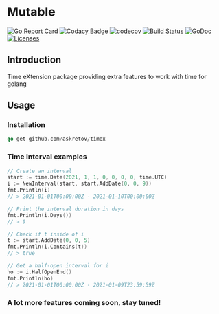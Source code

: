 # Mutable
[![Go Report Card](https://goreportcard.com/badge/github.com/askretov/timex)](https://goreportcard.com/report/github.com/askretov/timex)
[![Codacy Badge](https://app.codacy.com/project/badge/Grade/2bafb63dc61840d8813c678db0043cf3)](https://www.codacy.com/gh/askretov/timex/dashboard?utm_source=github.com&amp;utm_medium=referral&amp;utm_content=askretov/timex&amp;utm_campaign=Badge_Grade)
[![codecov](https://codecov.io/gh/askretov/timex/branch/master/graph/badge.svg?token=1oTh2u1VEr)](https://codecov.io/gh/askretov/timex)
[![Build Status](https://travis-ci.org/askretov/timex.svg?branch=master)](https://travis-ci.org/askretov/timex)
[![GoDoc](https://godoc.org/github.com/askretov/timex?status.svg)](https://godoc.org/github.com/askretov/timex)
[![Licenses](https://img.shields.io/badge/license-mit-brightgreen.svg)](https://opensource.org/licenses/BSD-3-Clause)

## Introduction
Time eXtension package providing extra features to work with time for golang

## Usage
### Installation
```go
go get github.com/askretov/timex
```
### Time Interval examples
```go
// Create an interval
start := time.Date(2021, 1, 1, 0, 0, 0, 0, time.UTC)
i := NewInterval(start, start.AddDate(0, 0, 9))
fmt.Println(i)
// > 2021-01-01T00:00:00Z - 2021-01-10T00:00:00Z

// Print the interval duration in days
fmt.Println(i.Days())
// > 9

// Check if t inside of i
t := start.AddDate(0, 0, 5)
fmt.Println(i.Contains(t))
// > true

// Get a half-open interval for i
ho := i.HalfOpenEnd()
fmt.Println(ho)
// > 2021-01-01T00:00:00Z - 2021-01-09T23:59:59Z
```
### A lot more features coming soon, stay tuned!